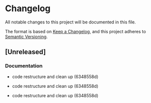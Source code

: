 # Changelog

All notable changes to this project will be documented in this file.

The format is based on [Keep a Changelog](https://keepachangelog.com/en/1.0.0/),
and this project adheres to [Semantic Versioning](https://semver.org/spec/v2.0.0.html).

## [Unreleased]


### Documentation

- code restructure and clean up (6348558d)

- code restructure and clean up (6348558d)
- code restructure and clean up (6348558d)